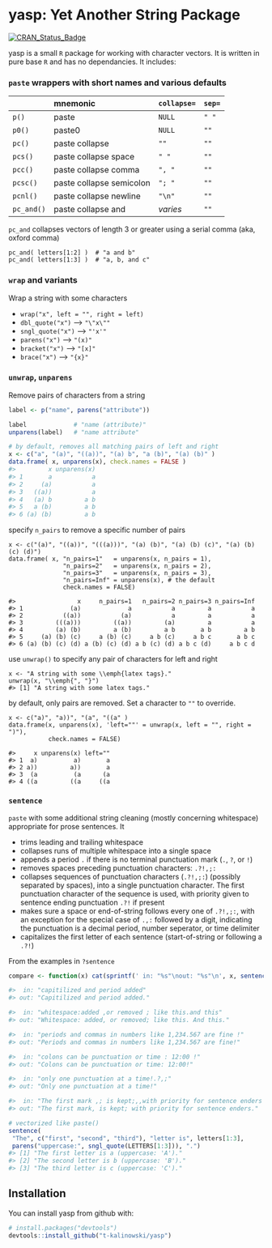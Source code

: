 # yasp: Yet Another String Package

[![CRAN_Status_Badge](http://www.r-pkg.org/badges/version/yasp)](https://cran.r-project.org/package=yasp)

yasp is a small `R` package for working with character vectors. It is written
in pure base `R` and has no dependancies. It includes:

### `paste` wrappers with short names and various defaults

|             | mnemonic                 | `collapse=`| `sep=` |
| :---------- | :----------------------- | :--------- | :----- |
| `p()`       | paste                    | `NULL`     | `" "`  |
| `p0()`      | paste0                   | `NULL`     | `""`   |
| `pc()`      | paste collapse           | `""`       | `""`   |
| `pcs()`     | paste collapse space     | `" "`      | `""`   |
| `pcc()`     | paste collapse comma     | `", "`     | `""`   |
| `pcsc()`    | paste collapse semicolon | `"; "`     | `""`   |
| `pcnl()`    | paste collapse newline   | `"\n"`     | `""`   |
| `pc_and()`  | paste collapse and	     | _varies_   | `""`   |

`pc_and` collapses vectors of length 3 or greater using a serial comma (aka, oxford comma)
```
pc_and( letters[1:2] )  # "a and b"
pc_and( letters[1:3] )  # "a, b, and c"
```

### `wrap` and variants
Wrap a string with some characters

* `wrap("x", left = "", right = left)`
* `dbl_quote("x")`  -->  `"\"x\""`
* `sngl_quote("x")` --> `"'x'"`
* `parens("x")`     -->     `"(x)"` 
* `bracket("x")`    -->    `"[x]"`
* `brace("x")`      -->    `"{x}"`


### `unwrap`, `unparens`
Remove pairs of characters from a string
``` r
label <- p("name", parens("attribute"))

label             # "name (attribute)"
unparens(label)   # "name attribute"

# by default, removes all matching pairs of left and right
x <- c("a", "(a)", "((a))", "(a) b", "a (b)", "(a) (b)" )
data.frame( x, unparens(x), check.names = FALSE )
#>         x unparens(x)
#> 1       a           a
#> 2     (a)           a
#> 3   ((a))           a
#> 4   (a) b         a b
#> 5   a (b)         a b
#> 6 (a) (b)         a b
```
specify `n_pairs` to remove a specific number of pairs
```
x <- c("(a)", "((a))", "(((a)))", "(a) (b)", "(a) (b) (c)", "(a) (b) (c) (d)")
data.frame( x, "n_pairs=1"   = unparens(x, n_pairs = 1),
               "n_pairs=2"   = unparens(x, n_pairs = 2),
               "n_pairs=3"   = unparens(x, n_pairs = 3),
               "n_pairs=Inf" = unparens(x), # the default 
               check.names = FALSE)
  
#>                 x     n_pairs=1   n_pairs=2 n_pairs=3 n_pairs=Inf
#> 1             (a)             a           a         a           a
#> 2           ((a))           (a)           a         a           a
#> 3         (((a)))         ((a))         (a)         a           a
#> 4         (a) (b)         a (b)         a b       a b         a b
#> 5     (a) (b) (c)     a (b) (c)     a b (c)     a b c       a b c
#> 6 (a) (b) (c) (d) a (b) (c) (d) a b (c) (d) a b c (d)     a b c d
```
use `unwrap()` to specify any pair of characters for left and right
```
x <- "A string with some \\emph{latex tags}."
unwrap(x, "\\emph{", "}")
#> [1] "A string with some latex tags."
```
by default, only pairs are removed. Set a character to `""` to override.
```
x <- c("a)", "a))", "(a", "((a" )
data.frame(x, unparens(x), 'left=""' = unwrap(x, left = "", right = ")"),
           check.names = FALSE)
  
#>     x unparens(x) left=""
#> 1  a)          a)       a
#> 2 a))         a))       a
#> 3  (a          (a      (a
#> 4 ((a         ((a     ((a
```

### `sentence`

`paste` with some additional string cleaning (mostly concerning
whitespace) appropriate for prose sentences. It

  + trims leading and trailing whitespace
  + collapses runs of multiple whitespace into a single space
  + appends a period `.` if there is no terminal punctuation mark (`.`, `?`, or `!`)
  + removes spaces preceding punctuation characters: `.?!,;:`
  + collapses sequences of punctuation characters (`.?!,;:`) (possibly
      separated by spaces), into a single punctuation character. The first
      punctuation character of the sequence is used, with priority given to
      sentence ending punctuation `.?!` if present
  + makes sure a space or end-of-string follows every one of
      `.?!,;:`, with an exception for the special case of `.,:`
      followed by a digit, indicating the punctuation is a decimal period, 
      number seperator, or time delimiter
  + capitalizes the first letter of each sentence (start-of-string or
      following a `.?!`)
      
From the examples in `?sentence`
``` r
compare <- function(x) cat(sprintf(' in: "%s"\nout: "%s"\n', x, sentence(x)))

#>  in: "capitilized and period added"
#> out: "Capitilized and period added."

#>  in: "whitespace:added ,or removed ; like this.and this"
#> out: "Whitespace: added, or removed; like this. And this."

#>  in: "periods and commas in numbers like 1,234.567 are fine !"
#> out: "Periods and commas in numbers like 1,234.567 are fine!"

#>  in: "colons can be punctuation or time : 12:00 !"
#> out: "Colons can be punctuation or time: 12:00!"

#>  in: "only one punctuation at a time!.?,;"
#> out: "Only one punctuation at a time!"

#>  in: "The first mark ,; is kept;,,with priority for sentence enders ;,."
#> out: "The first mark, is kept; with priority for sentence enders."

# vectorized like paste()
sentence(
 "The", c("first", "second", "third"), "letter is", letters[1:3],
 parens("uppercase:", sngl_quote(LETTERS[1:3])), ".")
#> [1] "The first letter is a (uppercase: 'A')." 
#> [2] "The second letter is b (uppercase: 'B')."
#> [3] "The third letter is c (uppercase: 'C')."
```

## Installation

You can install yasp from github with:

``` r
# install.packages("devtools")
devtools::install_github("t-kalinowski/yasp")
```

